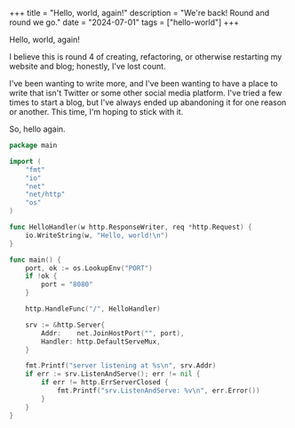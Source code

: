 +++
title = "Hello, world, again!"
description = "We're back! Round and round we go."
date = "2024-07-01"
tags = ["hello-world"]
+++

Hello, world, again!

I believe this is round 4 of creating, refactoring, or otherwise restarting my
website and blog; honestly, I've lost count.

I've been wanting to write more, and I've been wanting to have a place to write
that isn't Twitter or some other social media platform. I've tried a few times
to start a blog, but I've always ended up abandoning it for one reason or
another. This time, I'm hoping to stick with it.

So, hello again.

```go
package main

import (
	"fmt"
	"io"
	"net"
	"net/http"
	"os"
)

func HelloHandler(w http.ResponseWriter, req *http.Request) {
	io.WriteString(w, "Hello, world!\n")
}

func main() {
	port, ok := os.LookupEnv("PORT")
	if !ok {
		port = "8080"
	}

	http.HandleFunc("/", HelloHandler)

	srv := &http.Server{
		Addr:    net.JoinHostPort("", port),
		Handler: http.DefaultServeMux,
	}

	fmt.Printf("server listening at %s\n", srv.Addr)
	if err := srv.ListenAndServe(); err != nil {
		if err != http.ErrServerClosed {
			fmt.Printf("srv.ListenAndServe: %v\n", err.Error())
		}
	}
}
```
